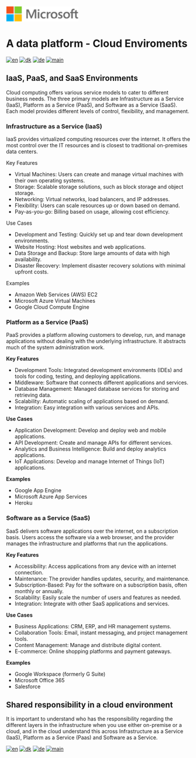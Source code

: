 ![microsoft](../images/microsoft.png)

# A data platform - Cloud Enviroments

[![en](https://img.shields.io/badge/lang-en-red.svg)](Cloud-env.md)
[![dk](https://img.shields.io/badge/lang-da--dk-green.svg)](Cloud-env-da.md)
[![de](https://img.shields.io/badge/lang-de-yellow.svg)](Cloud-env-de.md)
[![main](https://img.shields.io/badge/main-document-blue.svg)](../README.md)


## IaaS, PaaS, and SaaS Environments
Cloud computing offers various service models to cater to different business needs. The three primary models are Infrastructure as a Service (IaaS), Platform as a Service (PaaS), and Software as a Service (SaaS). Each model provides different levels of control, flexibility, and management.

### Infrastructure as a Service (IaaS)

IaaS provides virtualized computing resources over the internet. It offers the most control over the IT resources and is closest to traditional on-premises data centers.

Key Features

* Virtual Machines: Users can create and manage virtual machines with their own operating systems.
* Storage: Scalable storage solutions, such as block storage and object storage.
* Networking: Virtual networks, load balancers, and IP addresses.
* Flexibility: Users can scale resources up or down based on demand.
* Pay-as-you-go: Billing based on usage, allowing cost efficiency.

Use Cases

* Development and Testing: Quickly set up and tear down development environments.
* Website Hosting: Host websites and web applications.
* Data Storage and Backup: Store large amounts of data with high availability.
* Disaster Recovery: Implement disaster recovery solutions with minimal upfront costs.

Examples

* Amazon Web Services (AWS) EC2
* Microsoft Azure Virtual Machines
* Google Cloud Compute Engine

### Platform as a Service (PaaS)

PaaS provides a platform allowing customers to develop, run, and manage applications without dealing with the underlying infrastructure. It abstracts much of the system administration work.

**Key Features**

* Development Tools: Integrated development environments (IDEs) and tools for coding, testing, and deploying applications.
* Middleware: Software that connects different applications and services.
* Database Management: Managed database services for storing and retrieving data.
* Scalability: Automatic scaling of applications based on demand.
* Integration: Easy integration with various services and APIs.

**Use Cases**

* Application Development: Develop and deploy web and mobile applications.
* API Development: Create and manage APIs for different services.
* Analytics and Business Intelligence: Build and deploy analytics applications.
* IoT Applications: Develop and manage Internet of Things (IoT) applications.

**Examples**

* Google App Engine
* Microsoft Azure App Services
* Heroku

### Software as a Service (SaaS)

SaaS delivers software applications over the internet, on a subscription basis. Users access the software via a web browser, and the provider manages the infrastructure and platforms that run the applications.

**Key Features**

* Accessibility: Access applications from any device with an internet connection.
* Maintenance: The provider handles updates, security, and maintenance.
* Subscription-Based: Pay for the software on a subscription basis, often monthly or annually.
* Scalability: Easily scale the number of users and features as needed.
* Integration: Integrate with other SaaS applications and services.

**Use Cases**

* Business Applications: CRM, ERP, and HR management systems.
* Collaboration Tools: Email, instant messaging, and project management tools.
* Content Management: Manage and distribute digital content.
* E-commerce: Online shopping platforms and payment gateways.

**Examples**

* Google Workspace (formerly G Suite)
* Microsoft Office 365
* Salesforce

## Shared responsibility in a cloud environment

It is important to understand who has the responsibility regarding the different layers in the infrastructure when you use either on-premise or a cloud, and in the cloud understand this across Infrastructure as a Service (IaaS), Platform as a Service (Paas) and Software as a Service.


[![en](https://img.shields.io/badge/lang-en-red.svg)](Cloud-env.md)
[![dk](https://img.shields.io/badge/lang-da--dk-green.svg)](Cloud-env-da.md)
[![de](https://img.shields.io/badge/lang-de-yellow.svg)](Cloud-env-de.md)
[![main](https://img.shields.io/badge/main-document-blue.svg)](../README.md)